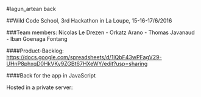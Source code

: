 #lagun_artean back

##Wild Code School, 3rd Hackathon in La Loupe, 15-16-17/6/2016

###Team members: 
Nicolas Le Drezen - Orkatz Arano - Thomas Javanaud - Iban Goenaga Fontang

####Product-Backlog: 
https://docs.google.com/spreadsheets/d/1IQbF43wPFagV29-UHnP8phxqD0HkVKy9ZGBt67HXeWY/edit?usp=sharing

####Back for the app in JavaScript

Hosted in a private server:

